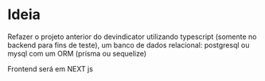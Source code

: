 <h1>Ideia</h1>
<p>Refazer o projeto anterior do devindicator utilizando typescript (somente no backend para fins de teste), um banco de dados relacional: postgresql ou mysql com um ORM (prisma ou sequelize)</p>
<p>Frontend será em NEXT js</p>